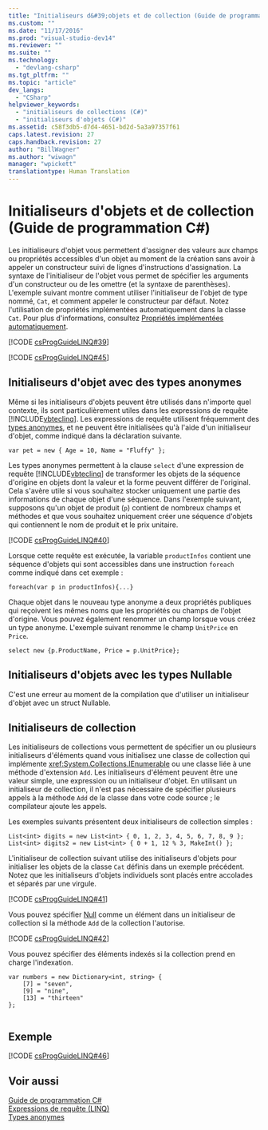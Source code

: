 ```yaml
---
title: "Initialiseurs d&#39;objets et de collection (Guide de programmation C#) | Microsoft Docs"
ms.custom: ""
ms.date: "11/17/2016"
ms.prod: "visual-studio-dev14"
ms.reviewer: ""
ms.suite: ""
ms.technology: 
  - "devlang-csharp"
ms.tgt_pltfrm: ""
ms.topic: "article"
dev_langs: 
  - "CSharp"
helpviewer_keywords: 
  - "initialiseurs de collections (C#)"
  - "initialiseurs d'objets (C#)"
ms.assetid: c58f3db5-d7d4-4651-bd2d-5a3a97357f61
caps.latest.revision: 27
caps.handback.revision: 27
author: "BillWagner"
ms.author: "wiwagn"
manager: "wpickett"
translationtype: Human Translation
---
```

# Initialiseurs d&#39;objets et de collection (Guide de programmation C#)
Les initialiseurs d'objet vous permettent d'assigner des valeurs aux champs ou propriétés accessibles d'un objet au moment de la création sans avoir à appeler un constructeur suivi de lignes d'instructions d'assignation.  La syntaxe de l'initialiseur de l'objet vous permet de spécifier les arguments d'un constructeur ou de les omettre \(et la syntaxe de parenthèses\).  L'exemple suivant montre comment utiliser l'initialiseur de l'objet de type nommé, `Cat`, et comment appeler le constructeur par défaut.  Notez l'utilisation de propriétés implémentées automatiquement dans la classe `Cat`.  Pour plus d'informations, consultez [Propriétés implémentées automatiquement](../../../csharp/programming-guide/classes-and-structs/auto-implemented-properties.md).  
  
 [!CODE [csProgGuideLINQ#39](../CodeSnippet/VS_Snippets_VBCSharp/csProgGuideLINQ#39)]  
  
 [!CODE [csProgGuideLINQ#45](../CodeSnippet/VS_Snippets_VBCSharp/csProgGuideLINQ#45)]  
  
## Initialiseurs d'objet avec des types anonymes  
 Même si les initialiseurs d'objets peuvent être utilisés dans n'importe quel contexte, ils sont particulièrement utiles dans les expressions de requête [!INCLUDE[vbteclinq](../../../csharp/includes/vbteclinq_md.md)].  Les expressions de requête utilisent fréquemment des [types anonymes](../../../csharp/programming-guide/classes-and-structs/anonymous-types.md), et ne peuvent être initialisées qu'à l'aide d'un initialiseur d'objet, comme indiqué dans la déclaration suivante.  
  
```  
var pet = new { Age = 10, Name = "Fluffy" };  
```  
  
 Les types anonymes permettent à la clause `select` d'une expression de requête [!INCLUDE[vbteclinq](../../../csharp/includes/vbteclinq_md.md)] de transformer les objets de la séquence d'origine en objets dont la valeur et la forme peuvent différer de l'original.  Cela s'avère utile si vous souhaitez stocker uniquement une partie des informations de chaque objet d'une séquence.  Dans l'exemple suivant, supposons qu'un objet de produit \(`p`\) contient de nombreux champs et méthodes et que vous souhaitez uniquement créer une séquence d'objets qui contiennent le nom de produit et le prix unitaire.  
  
 [!CODE [csProgGuideLINQ#40](../CodeSnippet/VS_Snippets_VBCSharp/csProgGuideLINQ#40)]  
  
 Lorsque cette requête est exécutée, la variable `productInfos` contient une séquence d'objets qui sont accessibles dans une instruction `foreach` comme indiqué dans cet exemple :  
  
```  
foreach(var p in productInfos){...}  
```  
  
 Chaque objet dans le nouveau type anonyme a deux propriétés publiques qui reçoivent les mêmes noms que les propriétés ou champs de l'objet d'origine.  Vous pouvez également renommer un champ lorsque vous créez un type anonyme. L'exemple suivant renomme le champ `UnitPrice` en `Price`.  
  
```  
select new {p.ProductName, Price = p.UnitPrice};  
```  
  
## Initialiseurs d'objets avec les types Nullable  
 C'est une erreur au moment de la compilation que d'utiliser un initialiseur d'objet avec un struct Nullable.  
  
## Initialiseurs de collection  
 Les initialiseurs de collections vous permettent de spécifier un ou plusieurs initialiseurs d'éléments quand vous initialisez une classe de collection qui implémente <xref:System.Collections.IEnumerable> ou une classe liée à une méthode d'extension `Add`.  Les initialiseurs d'élément peuvent être une valeur simple, une expression ou un initialiseur d'objet.  En utilisant un initialiseur de collection, il n'est pas nécessaire de spécifier plusieurs appels à la méthode `Add` de la classe dans votre code source ; le compilateur ajoute les appels.  
  
 Les exemples suivants présentent deux initialiseurs de collection simples :  
  
```  
List<int> digits = new List<int> { 0, 1, 2, 3, 4, 5, 6, 7, 8, 9 };  
List<int> digits2 = new List<int> { 0 + 1, 12 % 3, MakeInt() };  
```  
  
 L'initialiseur de collection suivant utilise des initialiseurs d'objets pour initialiser les objets de la classe `Cat` définis dans un exemple précédent.  Notez que les initialiseurs d'objets individuels sont placés entre accolades et séparés par une virgule.  
  
 [!CODE [csProgGuideLINQ#41](../CodeSnippet/VS_Snippets_VBCSharp/csProgGuideLINQ#41)]  
  
 Vous pouvez spécifier [Null](../../../csharp/language-reference/keywords/null.md) comme un élément dans un initialiseur de collection si la méthode `Add` de la collection l'autorise.  
  
 [!CODE [csProgGuideLINQ#42](../CodeSnippet/VS_Snippets_VBCSharp/csProgGuideLINQ#42)]  
  
 Vous pouvez spécifier des éléments indexés si la collection prend en charge l'indexation.  
  
```  
var numbers = new Dictionary<int, string> {   
    [7] = "seven",   
    [9] = "nine",   
    [13] = "thirteen"   
};  
  
```  
  
## Exemple  
 [!CODE [csProgGuideLINQ#46](../CodeSnippet/VS_Snippets_VBCSharp/csProgGuideLINQ#46)]  
  
## Voir aussi  
 [Guide de programmation C\#](../../../csharp/programming-guide/index.md)   
 [Expressions de requête \(LINQ\)](../../../csharp/programming-guide/linq-query-expressions/index.md)   
 [Types anonymes](../../../csharp/programming-guide/classes-and-structs/anonymous-types.md)